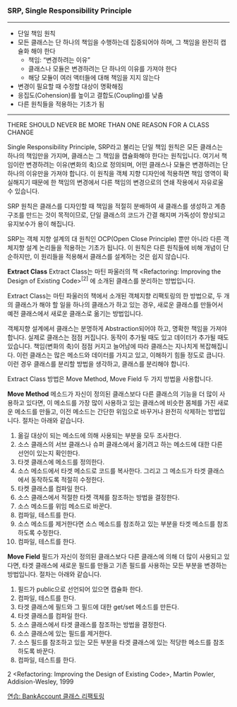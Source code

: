 ### SRP, Single Responsibility Principle

***
* 단일 책임 원칙
* 모든 클래스는 단 하나의 책임을 수행하는데 집중되어야 하며, 그 책임을 완전히 캡슐화 해야 한다
    * 책임: “변경하려는 이유”
    * 클래스나 모듈은 변경하려는 단 하나의 이유를 가져야 한다
    * 해당 모듈이 여러 액터들에 대해 책임을 지지 않는다
* 변경이 필요할 때 수정할 대상이 명확해짐
* 응집도(Cohension)를 높이고 결합도(Coupling)를 낮춤
* 다른 원칙들을 적용하는 기초가 됨
***

THERE SHOULD NEVER BE MORE THAN ONE REASON FOR A CLASS CHANGE

Single Responsibility Principle, SRP라고 불리는 단일 책임 원칙은 모든 클래스는 하나의 책임만을 가지며, 클래스는 그 책임을 캡슐화해야 한다는 원칙입니다. 여기서 책임이란 변경하려는 이유(변화의 축)으로 정의되며, 어떤 클래스나 모듈은 변경하려는 단 하나의 이유만을 가져야 합니다. 이 원칙을 객체 지향 디자인에 적용하면 책임 영역이 확실해지기 때문에 한 책임의 변경에서 다른 책임의 변경으로의 연쇄 작용에서 자유로울 수 있습니다.

SRP 원칙은 클래스를 디자인할 때 책임을 적절히 분배하여 새 클래스를 생성하고 계층 구조를 만드는 것이 목적이므로, 단일 클래스의 코드가 간결 해지며 가독성이 향상되고 유지보수가 용이 해집니다.

SRP는 객체 지향 설계의 대 원칙인 OCP(Open Close Principle) 뿐만 아니라 다른 객체지향 설계 논리들을 적용하는 기초가 됩니다. 이 원칙은 다른 원칙들에 비해 개념이 단순하지만, 이 원리들을 적용해서 클래스를 설계하는 것은 쉽지 않습니다.

**Extract Class**
Extract Class는 마틴 파울러의 책 <Refactoring: Improving the Design of Existing Code><sup>[2]</sup> 에 소개된 클래스를 분리하는 방법입니다.

Extract Class는 마틴 파울러의 책에서 소개된 객체지향 리팩토링의 한 방법으로, 두 개의 클래스가 해야 할 일을 하나의 클래스가 하고 있는 경우, 새로운 클래스를 만들어서 예전 클래스에서 새로운 클래스로 옮기는 방법입니다.

객체지향 설계에서 클래스는 분명하게 Abstraction되어야 하고, 명확한 책임을 가져야 합니다. 실제로 클래스는 점점 커집니다. 동작이 추가될 때도 있고 데이터가 추가될 때도 있습니다. 책임(변화의 축)이 점점 커지고 늘어남에 따라 클래스는 지나치게 복잡해집니다. 이런 클래스는 많은 메소드와 데이터를 가지고 있고, 이해하기 힘들 정도로 큽니다. 이런 경우 클래스를 분리할 방법을 생각하고, 클래스를 분리해야 합니다.

Extract Class 방법은 Move Method, Move Field 두 가지 방법을 사용합니다.

**Move Method**
메소드가 자신이 정의된 클래스보다 다른 클래스의 기능을 더 많이 사용하고 있다면, 이 메소드를 가장 많이 사용하고 있는 클래스에 비슷한 몸체를 가진 새로운 메소드를 만들고, 이전 메소드는 간단한 위임으로 바꾸거나 완전히 삭제하는 방법입니다. 절차는 아래와 같습니다.
1.	옮길 대상이 되는 메소드에 의해 사용되는 부분을 모두 조사한다.
2.	소스 클래스의 서브 클래스나 슈퍼 클래스에서 옮기려고 하는 메소드에 대한 다른 선언이 있는지 확인한다.
3.	타겟 클래스에 메소드를 정의한다.
4.	소스 메소드에서 타겟 메소드로 코드를 복사한다. 그리고 그 메소드가 타겟 클래스에서 동작하도록 적절히 수정한다.
5.	타켓 클래스를 컴파일 한다.
6.	소스 클래스에서 적절한 타켓 객체를 참조하는 방법을 결정한다.
7.	소스 메소드를 위임 메소드로 바꾼다.
8.	컴파일, 테스트를 한다.
9.	소스 메소드를 제거한다면 소스 메소드를 참조하고 있는 부분을 타겟 메소드를 참조하도록 수정한다.
10.	컴파일, 테스트를 한다.

**Move Field**
필드가 자신이 정의된 클래스보다 다른 클래스에 의해 더 많이 사용되고 있다면, 타겟 클래스에 새로운 필드를 만들고 기존 필드를 사용하는 모든 부분을 변경하는 방법입니다. 절차는 아래와 같습니다.
1.	필드가 public으로 선언되어 있으면 캡슐화 한다.
2.	컴파일, 테스트를 한다.
3.	타겟 클래스에 필드와 그 필드에 대한 get/set 메소드를 만든다.
4.	타겟 클래스를 컴파일 한다.
5.	소스 클래스에서 타겟 클래스를 참조하는 방법을 결정한다.
6.	소스 클래스에 있는 필드를 제거한다.
7.	소스 필드를 참조하고 있는 모든 부분을 타겟 클래스에 있는 적당한 메소드를 참조하도록 바꾼다.
8.	컴파일, 테스트를 한다.

<a name="footnote_1">2</a> <Refactoring: Improving the Design of Existing Code>, Martin Powler, Addision-Wesley, 1999

<a href="./10_Lab15-1_BankAccount_클래스_리팩토링.md">연습: BankAccount 클래스 리팩토링</a>